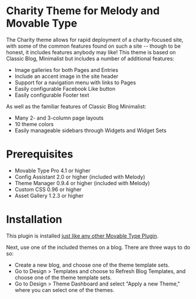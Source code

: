 # Charity Theme for Melody and Movable Type

The Charity theme allows for rapid deployment of a charity-focused site, with some of the common features found on such a site -- though to be honest, it includes features anybody may like! This theme is based on Classic Blog, Minimalist but includes a number of additional features:

* Image galleries for both Pages and Entries
* Include an accent image in the site header
* Support for a navigation menu with links to Pages
* Easily configurable Facebook Like button
* Easily configurable Footer text

As well as the familiar features of Classic Blog Minimalist:

* Many 2- and 3-column page layouts
* 10 theme colors
* Easily manageable sidebars through Widgets and Widget Sets


# Prerequisites

* Movable Type Pro 4.1 or higher
* Config Assistant 2.0 or higher (included with Melody)
* Theme Manager 0.9.4 or higher (included with Melody)
* Custom CSS 0.96 or higher
* Asset Gallery 1.2.3 or higher


# Installation

This plugin is installed [just like any other Movable Type Plugin](http://www.majordojo.com/2008/12/the-ultimate-guide-to-installing-movable-type-plugins.php).

Next, use one of the included themes on a blog. There are three ways to do so:

* Create a new blog, and choose one of the theme template sets.
* Go to Design > Templates and choose to Refresh Blog Templates, and choose one of the theme template sets.
* Go to Design > Theme Dashboard and select "Apply a new Theme," where you can select one of the themes.

